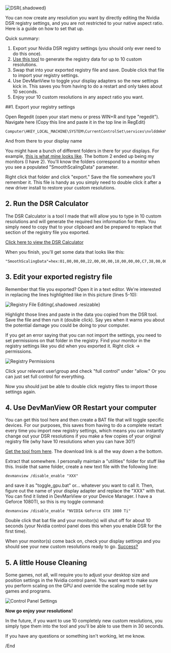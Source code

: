 ![DSR](Images\dsr_header.png){.shadowed}

You can now create any resolution you want by directly editing the Nvidia DSR registry settings, and you are not restricted to your native aspect ratio. Here is a guide on how to set that up.

Quick summary:

1. Export your Nvidia DSR registry settings (you should only ever need to do this once).
2. [Use this tool](https://jim2point0.github.io/jim2point0/dsr_hex/) to generate the registry data for up to 10 custom resolutions.
3. Swap that into your exported registry file and save. Double click that file to import your registry settings.
4. Use DevManView to toggle your display adapters so the new settings kick in. This saves you from having to do a restart and only takes about 10 seconds.
5. Enjoy your 10 custom resolutions in any aspect ratio you want.
 
##1. Export your registry settings

Open Regedit (open your start menu or press WIN+R and type "regedit"). Navigate here (Copy this line and paste it in the top line in RegEdit)

```
Computer\HKEY_LOCAL_MACHINE\SYSTEM\CurrentControlSet\services\nvlddmkm\State\DisplayDatabase
```

And from there to your display name

You might have a bunch of different folders in there for your displays. For example, [this is what mine looks like](https://i.imgur.com/ZHav1Kf.png). The bottom 2 ended up being my monitors (I have 2). You'll know the folders correspond to a monitor when you see a populated "SmoothScalingData" parameter.

Right click that folder and click "export." Save the file somewhere you'll remember it. This file is handy as you simply need to double click it after a new driver install to restore your custom resolutions.

## 2. Run the DSR Calculator

The DSR Calculator is a tool I made that will allow you to type in 10 custom resolutions and will generate the required hex information for them. You simply need to copy that to your clipboard and be prepared to replace that section of the registry file you exported.

[Click here to view the DSR Calculator](https://jim2point0.github.io/jim2point0/dsr_hex/)

When you finish, you'll get some data that looks like this:

```
"SmoothScalingData"=hex:01,00,00,00,22,00,00,00,10,00,00,00,C7,38,00,00,41,36,00,00,00,00,00,00,22,44,00,00,61,51,00,00,00,00,00,00,7D,4F,00,00,82,6C,00,00,00,00,00,00,D8,5A,00,00,A2,87,00,00,00,00,00,00,11,22,00,00,41,36,00,00,00,00,00,00,C7,38,00,00,20,1B,00,00,00,00,00,00,7D,4F,00,00,61,51,00,00,00,00,00,00,D8,5A,00,00,82,6C,00,00,00,00,00,00,33,66,00,00,41,36,00,00,00,00,00,00,7C,23,00,00,61,51,00,00,00,00,00,00
```

## 3. Edit your exported registry file

Remember that file you exported? Open it in a text editor. We're interested in replacing the lines highlighted like in this picture (lines 5-10):

![Registry File Editing](Images\dsr_hex\dsr_copy_paste.png){.shadowed .resizable}

Highlight those lines and paste in the data you copied from the DSR tool. Save the file and then run it (double click). Say yes when it warns you about the potential damage you could be doing to your computer. 

If you get an error saying that you can not import the settings, you need to set permissions on that folder in the registry. Find your monitor in the registry settings like you did when you exported it. Right click -> permissions.

![Registry Permissions](https://i.imgur.com/tx8PgZp.png)

Click your relevant user\group and check "full control" under "allow." Or you can just set full control for everything.

Now you should just be able to double click registry files to import those settings again. 

## 4. Use DevManView OR Restart your computer

You can get this tool here and then create a BAT file that will toggle specific devices. For our purposes, this saves from having to do a complete restart every time you import new registry settings, which means you can instantly change out your DSR resolutions if you make a few copies of your original registry file (why have 10 resolutions when you can have 30?)

[Get the tool from here](http://www.nirsoft.net/utils/device_manager_view.html). The download link is all the way down a the bottom.

Extract that somewhere. I personally maintain a "utilities" folder for stuff like this.
Inside that same folder, create a new text file with the following line:

`devmanview /disable_enable "XXX"`

and save it as "toggle_gpu.bat" or... whatever you want to call it. Then, figure out the name of your display adapter and replace the "XXX" with that. You can find it listed in DevManView or your Device Manager. I have a Geforce 1080TI, so this is my toggle command:

`devmanview /disable_enable "NVIDIA GeForce GTX 1080 Ti"`

Double click that bat file and your monitor(s) will shut off for about 10 seconds (your Nvidia control panel does this when you enable DSR for the first time).

When your monitor(s) come back on, check your display settings and you should see your new custom resolutions ready to go. [Success?](http://i.imgur.com/QokCunW.png)

## 5. A little House Cleaning

Some games, not all, will require you to adjust your desktop size and position settings in the Nvidia control panel. You want want to make sure you perform scaling on the GPU and override the scaling mode set by games and programs.

![Control Panel Settings](https://i.imgur.com/aZKYJnL.png)

**Now go enjoy your resolutions!**

In the future, if you want to use 10 completely new custom resolutions, you simply type them into the tool and you'll be able to use them in 30 seconds.

If you have any questions or something isn't working, let me know. 

/End

